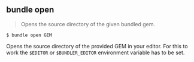 ## bundle open

> Opens the source directory of the given bundled gem.

```
$ bundle open GEM
```

Opens the source directory of the provided GEM in your editor. For this to
work the `$EDITOR` or `$BUNDLER_EDITOR` environment variable has to be set.
